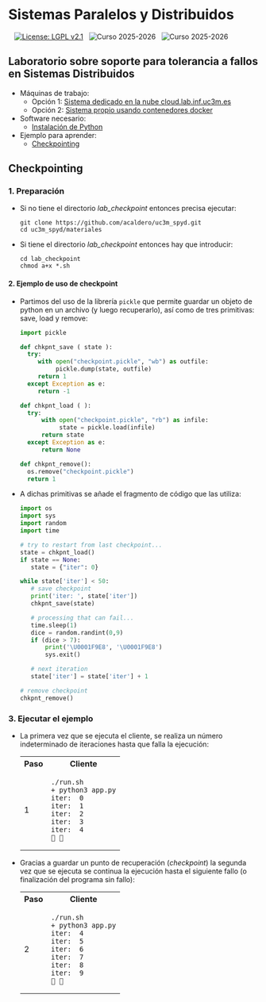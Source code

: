 # Sistemas Paralelos y Distribuidos

&nbsp;&nbsp; [![License: LGPL v2.1](https://img.shields.io/badge/License-LGPL_v2.1-blue.svg)](https://www.gnu.org/licenses/lgpl-2.1)
&nbsp; ![Curso 2025-2026](https://img.shields.io/badge/Curso-2025_2026-red.svg)
&nbsp; ![Curso 2025-2026](https://img.shields.io/badge/Autores-Alejandro%20Calderon%20Mateos%20y%20Felix%20Garcia%20Carballeira-brown.svg)


## Laboratorio sobre soporte para tolerancia a fallos en Sistemas Distribuidos

* Máquinas de trabajo:
  * Opción 1: [Sistema dedicado en la nube cloud.lab.inf.uc3m.es](/materiales/ENV_cloud.md)
  * Opción 2: [Sistema propio usando contenedores docker](/materiales/ENV_docker.md)
* Software necesario:
  * [Instalación de Python](/materiales/SW_python.md)
* Ejemplo para aprender:
  * [Checkpointing](#checkpointing)


## Checkpointing

### 1. Preparación

* Si no tiene el directorio *lab_checkpoint* entonces precisa ejecutar:
  ```
  git clone https://github.com/acaldero/uc3m_spyd.git
  cd uc3m_spyd/materiales
  ```
* Si tiene el directorio *lab_checkpoint* entonces hay que introducir:
  ```
  cd lab_checkpoint
  chmod a+x *.sh
  ```


#### 2. Ejemplo de uso de checkpoint

* Partimos del uso de la librería ```pickle``` que permite guardar un objeto de python en un archivo (y luego recuperarlo), así como de tres primitivas: save, load y remove:
  ```python
  import pickle

  def chkpnt_save ( state ):
    try:
       with open("checkpoint.pickle", "wb") as outfile:
            pickle.dump(state, outfile)
       return 1
    except Exception as e:
       return -1

  def chkpnt_load ( ):
    try:
        with open("checkpoint.pickle", "rb") as infile:
             state = pickle.load(infile)
        return state
    except Exception as e:
        return None

  def chkpnt_remove():
    os.remove("checkpoint.pickle")
    return 1
  ```

* A dichas primitivas se añade el fragmento de código que las utiliza:
  ```python
  import os
  import sys
  import random
  import time

  # try to restart from last checkpoint...
  state = chkpnt_load()
  if state == None:
     state = {"iter": 0}

  while state['iter'] < 50:
     # save checkpoint
     print('iter: ', state['iter'])
     chkpnt_save(state) 

     # processing that can fail...
     time.sleep(1)
     dice = random.randint(0,9)
     if (dice > 7):
         print('\U0001F9E8', '\U0001F9E8')
         sys.exit()

     # next iteration
     state['iter'] = state['iter'] + 1

  # remove checkpoint
  chkpnt_remove()    
  ```


### 3. Ejecutar el ejemplo

* La primera vez que se ejecuta el cliente, se realiza un número indeterminado de iteraciones hasta que falla la ejecución:
  <html>
  <table>
  <tr><th>Paso</th><th>Cliente</th></tr>
  <tr>
  <td>1</td>
  <td>

  ```
  ./run.sh
  + python3 app.py
  iter:  0
  iter:  1
  iter:  2
  iter:  3
  iter:  4
  🧨 🧨
  ```

  </td>
  </tr>
  </table>
  </html>

* Gracias a guardar un punto de recuperación (*checkpoint*) la segunda vez que se ejecuta se continua la ejecución hasta el siguiente fallo (o finalización del programa sin fallo):
  <html>
  <table>
  <tr><th>Paso</th><th>Cliente</th></tr>
  <tr>
  <td>2</td>
  <td>

  ```
  ./run.sh
  + python3 app.py
  iter:  4
  iter:  5
  iter:  6
  iter:  7
  iter:  8
  iter:  9
  🧨 🧨
  ```

  </td>
  </tr>
  </table>
  </html>


